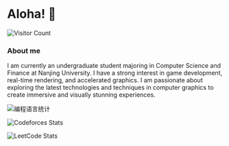 # Aloha! 👋
![Visitor Count](https://profile-counter.glitch.me/thdlrt/count.svg)
### About me
I am currently an undergraduate student majoring in Computer Science and Finance at Nanjing University. I have a strong interest in game development, real-time rendering, and accelerated graphics. I am passionate about exploring the latest technologies and techniques in computer graphics to create immersive and visually stunning experiences.

![编程语言统计](https://github-readme-stats.vercel.app/api/top-langs/?username=thdlrt&layout=compact)

![Codeforces Stats](https://codeforces-readme-stats.vercel.app/api/card?username=thdlrt)

![LeetCode Stats](https://leetcard.jacoblin.cool/thdlrt?theme=light&font=Ubuntu&ext=heatmap&site=cn)
